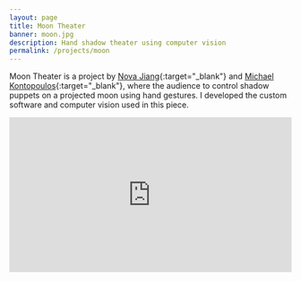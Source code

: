 ```yaml
---
layout: page
title: Moon Theater
banner: moon.jpg
description: Hand shadow theater using computer vision
permalink: /projects/moon
---
```


Moon Theater is a project by [Nova Jiang](https://www.novajiang.com/){:target="_blank"} and [Michael Kontopoulos](http://www.mkontopoulos.com/){:target="_blank"}, where the audience to control shadow puppets on a projected moon using hand gestures. I developed the custom software and computer vision used in this piece.


<div style="padding:55% 0 0 0;position:relative;"><iframe src="https://player.vimeo.com/video/1468593?title=0&byline=0&portrait=0" style="position:absolute;top:0;left:0;width:100%;height:100%;" frameborder="0" webkitallowfullscreen mozallowfullscreen allowfullscreen></iframe></div><script src="https://player.vimeo.com/api/player.js"></script>
